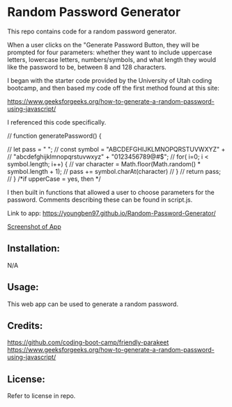 # Random Password Generator

This repo contains code for a random password generator.

When a user clicks on the "Generate Password Button, they will be prompted for four parameters: whether they want to include uppercase letters, lowercase letters, numbers/symbols, and what length they would like the password to be, between 8 and 128 characters.

I began with the starter code provided by the University of Utah coding bootcamp, and then based my code off the first method found at this site:


https://www.geeksforgeeks.org/how-to-generate-a-random-password-using-javascript/


I referenced this code specifically.

// function generatePassword() {

  
//   let pass = " ";
//   const symbol = "ABCDEFGHIJKLMNOPQRSTUVWXYZ" +
// "abcdefghijklmnopqrstuvwxyz" + "0123456789@#$";
//   for( i=0; i < symbol.length; i++) {
//     var character = Math.floor(Math.random() * symbol.length + 1);
//     pass += symbol.charAt(character)
//   }
//   return pass;
// }
/*if upperCase = yes, then  */

I then built in functions that allowed a user to choose parameters for the password. Comments describing these can be found in script.js.

Link to app: https://youngben97.github.io/Random-Password-Generator/

[Screenshot of App](docs/assets/app.png)


## Installation:
N/A

## Usage:
This web app can be used to generate a random password.

## Credits:
https://github.com/coding-boot-camp/friendly-parakeet
https://www.geeksforgeeks.org/how-to-generate-a-random-password-using-javascript/

## License:
Refer to license in repo.